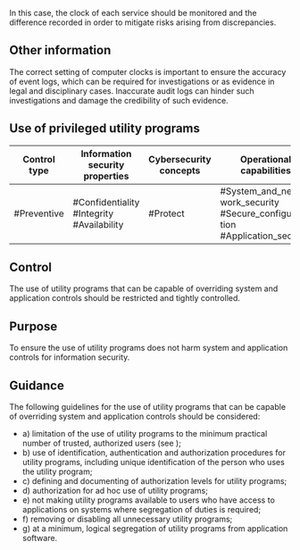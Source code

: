 In this case, the clock of each service should be monitored and the difference recorded in order to mitigate risks arising from discrepancies.
## Other information
The correct setting of computer clocks is important to ensure the accuracy of event logs, which can be required for investigations or as evidence in legal and disciplinary cases. Inaccurate audit logs can hinder such investigations and damage the credibility of such evidence.
##  Use of privileged utility programs
| Control type   | Information security properties           | Cybersecurity concepts   | Operational capabilities                                                      | Security domains   |
|----------------|-------------------------------------------|--------------------------|-------------------------------------------------------------------------------|--------------------|
| #Preventive    | #Confidentiality #Integrity #Availability | #Protect                 | #System_and_net- work_security #Secure_configura - tion #Application_security | #Protection        |
## Control
The use of utility programs that can be capable of overriding system and application controls should be restricted and tightly controlled.
## Purpose
To ensure the use of utility programs  does  not harm  system  and  application controls for information security.
## Guidance
The following guidelines for the use of utility programs that can be capable of overriding system and application controls should be considered:
- a) limitation of the use of utility programs to the minimum practical number of trusted, authorized users (see  );
- b) use of identification, authentication and authorization procedures for utility programs, including unique identification of the person who uses the utility program;
- c) defining and documenting of authorization levels for utility programs;
- d) authorization for ad hoc use of utility programs;
- e) not making utility programs available to users who have access to applications on systems where segregation of duties is required;
- f) removing or disabling all unnecessary utility programs;
- g) at a minimum, logical segregation of utility programs from application software. 
